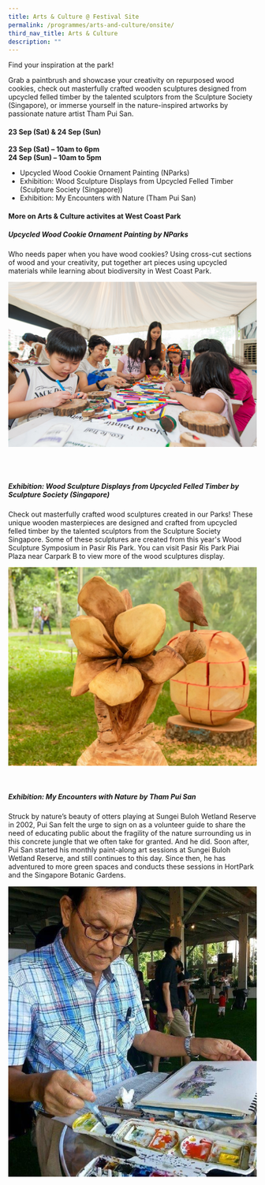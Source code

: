 ```yaml
---
title: Arts & Culture @ Festival Site
permalink: /programmes/arts-and-culture/onsite/
third_nav_title: Arts & Culture
description: ""
---
```

Find your inspiration at the park! 

Grab a paintbrush and showcase your creativity on repurposed wood cookies, check out masterfully crafted wooden sculptures designed from upcycled felled timber by the talented sculptors from the Sculpture Society (Singapore), or immerse yourself in the nature-inspired artworks by passionate nature artist Tham Pui San. 


#### 23 Sep (Sat) &amp; 24 Sep (Sun) <br>

**23 Sep (Sat) – 10am to 6pm** <br>
**24 Sep (Sun) – 10am to 5pm**

* Upcycled Wood Cookie Ornament Painting (NParks)
* Exhibition: Wood Sculpture Displays from Upcycled Felled Timber (Sculpture Society (Singapore))
* Exhibition: My Encounters with Nature (Tham Pui San)



#### More on Arts &amp; Culture activites at West Coast Park


#####  **Upcycled Wood Cookie Ornament Painting by NParks** <br>
Who needs paper when you have wood cookies? Using cross-cut sections of wood and your creativity, put together art pieces using upcycled materials while learning about biodiversity in West Coast Park.

![Wood Cookie art](/images/parks%20fest%20wood%20cookie%20art.jpg)

<br>
<br>

#####  **Exhibition: Wood Sculpture Displays from Upcycled Felled Timber by Sculpture Society (Singapore)** <br> 

Check out masterfully crafted wood sculptures created in our Parks! These unique wooden masterpieces are designed and crafted from upcycled felled timber by the talented sculptors from the Sculpture Society Singapore. Some of these sculptures are created from this year's Wood Sculpture Symposium in Pasir Ris Park. You can visit Pasir Ris Park Piai Plaza near Carpark B to view more of the wood sculptures display.

![Sculpture Display](/images/teo%20huey%20ling_the%20amaryllis%20flower_2023.png)

<br> 

#####  **Exhibition: My Encounters with Nature by Tham Pui San**
Struck by nature’s beauty of otters playing at Sungei Buloh Wetland Reserve in 2002, Pui San felt the urge to sign on as a volunteer guide to share the need of educating public about the fragility of the nature surrounding us in this concrete jungle that we often take for granted. And he did. Soon after, Pui San started his monthly paint-along art sessions at Sungei Buloh Wetland Reserve, and still continues to this day. Since then, he has adventured to more green spaces and conducts these sessions in HortPark and the Singapore Botanic Gardens.


![Tham Pui San](/images/tham%20pui%20san.jpeg)